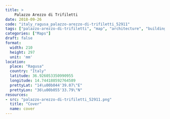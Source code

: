 ```yaml
---
title: > 
    Palazzo Arezzo di Trifiletti
date: 2018-09-26
code: "italy_ragusa_palazzo-arezzo-di-trifiletti_52911"
tags: ["palazzo-arezzo-di-trifiletti", "map", "architecture", "buildings", "Ragusa", "Italy"]
categories: ["Maps"]
draft: false
format:
  width: 210
  height: 297
  unit: 'mm'
location:
  place: "Ragusa"
  country: "Italy"
  latitude: 36.926053350990955
  longitude: 14.744188592764589
  prettyLat: "14\u00b044'39.07\"E"
  prettyLon: "36\u00b055'33.79\"N"
resources:
- src: "palazzo-arezzo-di-trifiletti_52911.png"
  title: "Cover"
  name: cover
---
```

